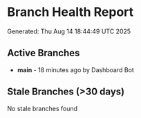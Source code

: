 # Branch Health Report
Generated: Thu Aug 14 18:44:49 UTC 2025

## Active Branches
- **main** - 18 minutes ago by Dashboard Bot

## Stale Branches (>30 days)
No stale branches found
